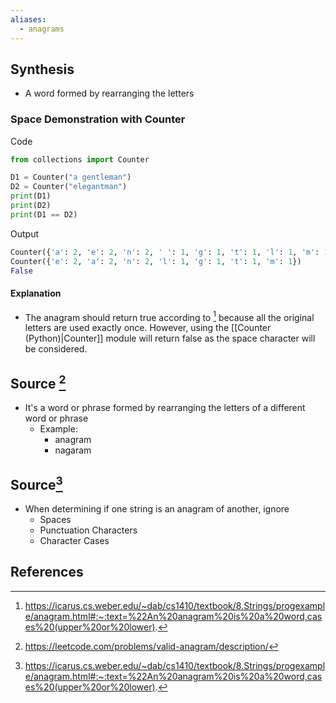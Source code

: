 ```yaml
---
aliases:
  - anagrams
---
```

## Synthesis
- A word formed by rearranging the letters
### Space Demonstration with Counter
Code
```python
from collections import Counter

D1 = Counter("a gentleman")
D2 = Counter("elegantman")
print(D1)
print(D2)
print(D1 == D2)
```

Output
```python
Counter({'a': 2, 'e': 2, 'n': 2, ' ': 1, 'g': 1, 't': 1, 'l': 1, 'm': 1})
Counter({'e': 2, 'a': 2, 'n': 2, 'l': 1, 'g': 1, 't': 1, 'm': 1})
False
```

#### Explanation
- The anagram should return true according to [^2] because all the original letters are used exactly once. However, using the [[Counter (Python)|Counter]] module will return false as the space character will be considered.
## Source [^1]
- It's a word or phrase formed by rearranging the letters of a different word or phrase
	- Example:
		- anagram 
		- nagaram

## Source[^2]
- When determining if one string is an anagram of another, ignore
	- Spaces
	- Punctuation Characters
	- Character Cases

## References
[^1]: https://leetcode.com/problems/valid-anagram/description/
[^2]: https://icarus.cs.weber.edu/~dab/cs1410/textbook/8.Strings/progexample/anagram.html#:~:text=%22An%20anagram%20is%20a%20word,cases%20(upper%20or%20lower).